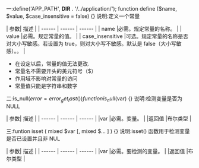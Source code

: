 一:define('APP_PATH', __DIR__ . '/../application/');
function define ($name, $value, $case_insensitive = false) {}
说明:定义一个常量

| 参数| 描述 | 
| ------ | ------ | ------ |
| name  |必需。规定常量的名称。 |
| value |必需。规定常量的值。 |
| case_insensitive |可选。规定常量的名称是否对大小写敏感。若设置为 true，则对大小写不敏感。默认是 false（大小写敏感）。。 |
- 在设定以后，常量的值无法更改.
- 常量名不需要开头的美元符号（$）
- 作用域不影响对常量的访问
- 常量值只能是字符串和数字

二:is_null($error = error_get_last()) 
function is_null ($var) {}
说明:检测变量是否为 NULL

| 参数| 描述 | 
| ------ | ------ | ------ |
|var  |必需。变量。 |
|返回值  |布尔类型 |

三:funtion isset ( mixed $var [, mixed $... ] ) {}
说明:isset() 函数用于检测变量是否已设置并且非 NUL

| 参数| 描述 | 
| ------ | ------ | ------ |
|var  |必需。要检测的变量。 |
|返回值  |布尔类型 |